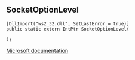 ## SocketOptionLevel

```
[DllImport("ws2_32.dll", SetLastError = true)]
public static extern IntPtr SocketOptionLevel(
   
);
```

[Microsoft documentation](https://docs.microsoft.com/en-us/windows/win32/winsock/socketoptionlevel)
